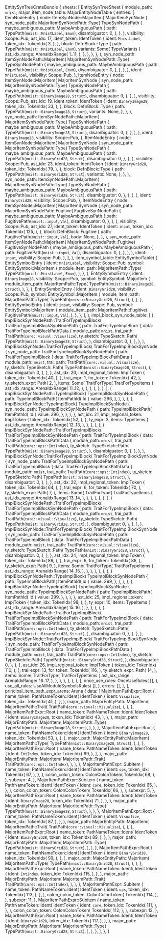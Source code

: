 EntitySynTreeCrateBundle {
    sheets: [
        EntitySynTreeSheet {
            module_path: `mnist`,
            major_item_node_table: MajorEntityNodeTable {
                entries: [
                    ItemNodeEntry {
                        node: ItemSynNode::MajorItem(
                            MajorItemSynNode {
                                syn_node_path: MajorItemSynNodePath::Type(
                                    TypeSynNodePath {
                                        maybe_ambiguous_path: MaybeAmbiguousPath {
                                            path: TypePath(`mnist::MnistLabel`, `Enum`),
                                            disambiguator: 0,
                                        },
                                    },
                                ),
                                visibility: Scope::Pub,
                                ast_idx: 17,
                                ident_token: IdentToken {
                                    ident: `MnistLabel`,
                                    token_idx: TokenIdx(
                                        3,
                                    ),
                                },
                                block: DefnBlock::Type {
                                    path: TypePath(`mnist::MnistLabel`, `Enum`),
                                    variants: Some(
                                        TypeVariants {
                                            ast_idx_range: ArenaIdxRange(
                                                1..11,
                                            ),
                                        },
                                    ),
                                },
                            },
                        ),
                        syn_node_path: ItemSynNodePath::MajorItem(
                            MajorItemSynNodePath::Type(
                                TypeSynNodePath {
                                    maybe_ambiguous_path: MaybeAmbiguousPath {
                                        path: TypePath(`mnist::MnistLabel`, `Enum`),
                                        disambiguator: 0,
                                    },
                                },
                            ),
                        ),
                        ident: `MnistLabel`,
                        visibility: Scope::Pub,
                    },
                    ItemNodeEntry {
                        node: ItemSynNode::MajorItem(
                            MajorItemSynNode {
                                syn_node_path: MajorItemSynNodePath::Type(
                                    TypeSynNodePath {
                                        maybe_ambiguous_path: MaybeAmbiguousPath {
                                            path: TypePath(`mnist::BinaryImage28`, `Struct`),
                                            disambiguator: 0,
                                        },
                                    },
                                ),
                                visibility: Scope::Pub,
                                ast_idx: 19,
                                ident_token: IdentToken {
                                    ident: `BinaryImage28`,
                                    token_idx: TokenIdx(
                                        33,
                                    ),
                                },
                                block: DefnBlock::Type {
                                    path: TypePath(`mnist::BinaryImage28`, `Struct`),
                                    variants: None,
                                },
                            },
                        ),
                        syn_node_path: ItemSynNodePath::MajorItem(
                            MajorItemSynNodePath::Type(
                                TypeSynNodePath {
                                    maybe_ambiguous_path: MaybeAmbiguousPath {
                                        path: TypePath(`mnist::BinaryImage28`, `Struct`),
                                        disambiguator: 0,
                                    },
                                },
                            ),
                        ),
                        ident: `BinaryImage28`,
                        visibility: Scope::Pub,
                    },
                    ItemNodeEntry {
                        node: ItemSynNode::MajorItem(
                            MajorItemSynNode {
                                syn_node_path: MajorItemSynNodePath::Type(
                                    TypeSynNodePath {
                                        maybe_ambiguous_path: MaybeAmbiguousPath {
                                            path: TypePath(`mnist::BinaryGrid28`, `Struct`),
                                            disambiguator: 0,
                                        },
                                    },
                                ),
                                visibility: Scope::Pub,
                                ast_idx: 23,
                                ident_token: IdentToken {
                                    ident: `BinaryGrid28`,
                                    token_idx: TokenIdx(
                                        79,
                                    ),
                                },
                                block: DefnBlock::Type {
                                    path: TypePath(`mnist::BinaryGrid28`, `Struct`),
                                    variants: None,
                                },
                            },
                        ),
                        syn_node_path: ItemSynNodePath::MajorItem(
                            MajorItemSynNodePath::Type(
                                TypeSynNodePath {
                                    maybe_ambiguous_path: MaybeAmbiguousPath {
                                        path: TypePath(`mnist::BinaryGrid28`, `Struct`),
                                        disambiguator: 0,
                                    },
                                },
                            ),
                        ),
                        ident: `BinaryGrid28`,
                        visibility: Scope::Pub,
                    },
                    ItemNodeEntry {
                        node: ItemSynNode::MajorItem(
                            MajorItemSynNode {
                                syn_node_path: MajorItemSynNodePath::Fugitive(
                                    FugitiveSynNodePath {
                                        maybe_ambiguous_path: MaybeAmbiguousPath {
                                            path: FugitivePath(`mnist::input`, `Val`),
                                            disambiguator: 0,
                                        },
                                    },
                                ),
                                visibility: Scope::Pub,
                                ast_idx: 27,
                                ident_token: IdentToken {
                                    ident: `input`,
                                    token_idx: TokenIdx(
                                        125,
                                    ),
                                },
                                block: DefnBlock::Fugitive {
                                    path: FugitivePath(`mnist::input`, `Val`),
                                    body: None,
                                },
                            },
                        ),
                        syn_node_path: ItemSynNodePath::MajorItem(
                            MajorItemSynNodePath::Fugitive(
                                FugitiveSynNodePath {
                                    maybe_ambiguous_path: MaybeAmbiguousPath {
                                        path: FugitivePath(`mnist::input`, `Val`),
                                        disambiguator: 0,
                                    },
                                },
                            ),
                        ),
                        ident: `input`,
                        visibility: Scope::Pub,
                    },
                ],
            },
            item_symbol_table: EntitySymbolTable(
                [
                    EntitySymbolEntry {
                        ident: `MnistLabel`,
                        visibility: Scope::Pub,
                        symbol: EntitySymbol::MajorItem {
                            module_item_path: MajorItemPath::Type(
                                TypePath(`mnist::MnistLabel`, `Enum`),
                            ),
                        },
                    },
                    EntitySymbolEntry {
                        ident: `BinaryImage28`,
                        visibility: Scope::Pub,
                        symbol: EntitySymbol::MajorItem {
                            module_item_path: MajorItemPath::Type(
                                TypePath(`mnist::BinaryImage28`, `Struct`),
                            ),
                        },
                    },
                    EntitySymbolEntry {
                        ident: `BinaryGrid28`,
                        visibility: Scope::Pub,
                        symbol: EntitySymbol::MajorItem {
                            module_item_path: MajorItemPath::Type(
                                TypePath(`mnist::BinaryGrid28`, `Struct`),
                            ),
                        },
                    },
                    EntitySymbolEntry {
                        ident: `input`,
                        visibility: Scope::Pub,
                        symbol: EntitySymbol::MajorItem {
                            module_item_path: MajorItemPath::Fugitive(
                                FugitivePath(`mnist::input`, `Val`),
                            ),
                        },
                    },
                ],
            ),
            impl_block_syn_node_table: [
                (
                    ImplBlockSynNodePath::TraitForTypeImplBlock(
                        TraitForTypeImplBlockSynNodePath {
                            path: TraitForTypeImplBlock {
                                data: TraitForTypeImplBlockPathData {
                                    module_path: `mnist`,
                                    trai_path: TraitPath(`core::visual::Visualize`),
                                    ty_sketch: TypeSketch::Path(
                                        TypePath(`mnist::BinaryImage28`, `Struct`),
                                    ),
                                    disambiguator: 0,
                                },
                            },
                        },
                    ),
                    ImplBlockSynNode::TraitForTypeImplBlock(
                        TraitForTypeImplBlockSynNode {
                            syn_node_path: TraitForTypeImplBlockSynNodePath {
                                path: TraitForTypeImplBlock {
                                    data: TraitForTypeImplBlockPathData {
                                        module_path: `mnist`,
                                        trai_path: TraitPath(`core::visual::Visualize`),
                                        ty_sketch: TypeSketch::Path(
                                            TypePath(`mnist::BinaryImage28`, `Struct`),
                                        ),
                                        disambiguator: 0,
                                    },
                                },
                            },
                            ast_idx: 20,
                            impl_regional_token: ImplToken {
                                token_idx: TokenIdx(
                                    40,
                                ),
                            },
                            trai_expr: 1,
                            for_token: TokenIdx(
                                42,
                            ),
                            ty_sketch_expr: Path(
                                2,
                            ),
                            items: Some(
                                TraitForType(
                                    TraitForTypeItems {
                                        ast_idx_range: ArenaIdxRange(
                                            11..12,
                                        ),
                                    },
                                ),
                            ),
                        },
                    ),
                ),
                (
                    ImplBlockSynNodePath::TypeImplBlock(
                        TypeImplBlockSynNodePath {
                            path: TypeImplBlockPath(
                                ItemPathId(
                                    Id {
                                        value: 296,
                                    },
                                ),
                            ),
                        },
                    ),
                    ImplBlockSynNode::TypeImplBlock(
                        TypeImplBlockSynNode {
                            syn_node_path: TypeImplBlockSynNodePath {
                                path: TypeImplBlockPath(
                                    ItemPathId(
                                        Id {
                                            value: 296,
                                        },
                                    ),
                                ),
                            },
                            ast_idx: 21,
                            impl_regional_token: ImplToken {
                                token_idx: TokenIdx(
                                    52,
                                ),
                            },
                            ty_expr: 3,
                            items: TypeItems {
                                ast_idx_range: ArenaIdxRange(
                                    12..13,
                                ),
                            },
                        },
                    ),
                ),
                (
                    ImplBlockSynNodePath::TraitForTypeImplBlock(
                        TraitForTypeImplBlockSynNodePath {
                            path: TraitForTypeImplBlock {
                                data: TraitForTypeImplBlockPathData {
                                    module_path: `mnist`,
                                    trai_path: TraitPath(`core::ops::IntIndex`),
                                    ty_sketch: TypeSketch::Path(
                                        TypePath(`mnist::BinaryImage28`, `Struct`),
                                    ),
                                    disambiguator: 0,
                                },
                            },
                        },
                    ),
                    ImplBlockSynNode::TraitForTypeImplBlock(
                        TraitForTypeImplBlockSynNode {
                            syn_node_path: TraitForTypeImplBlockSynNodePath {
                                path: TraitForTypeImplBlock {
                                    data: TraitForTypeImplBlockPathData {
                                        module_path: `mnist`,
                                        trai_path: TraitPath(`core::ops::IntIndex`),
                                        ty_sketch: TypeSketch::Path(
                                            TypePath(`mnist::BinaryImage28`, `Struct`),
                                        ),
                                        disambiguator: 0,
                                    },
                                },
                            },
                            ast_idx: 22,
                            impl_regional_token: ImplToken {
                                token_idx: TokenIdx(
                                    64,
                                ),
                            },
                            trai_expr: 6,
                            for_token: TokenIdx(
                                70,
                            ),
                            ty_sketch_expr: Path(
                                7,
                            ),
                            items: Some(
                                TraitForType(
                                    TraitForTypeItems {
                                        ast_idx_range: ArenaIdxRange(
                                            13..14,
                                        ),
                                    },
                                ),
                            ),
                        },
                    ),
                ),
                (
                    ImplBlockSynNodePath::TraitForTypeImplBlock(
                        TraitForTypeImplBlockSynNodePath {
                            path: TraitForTypeImplBlock {
                                data: TraitForTypeImplBlockPathData {
                                    module_path: `mnist`,
                                    trai_path: TraitPath(`core::visual::Visualize`),
                                    ty_sketch: TypeSketch::Path(
                                        TypePath(`mnist::BinaryGrid28`, `Struct`),
                                    ),
                                    disambiguator: 0,
                                },
                            },
                        },
                    ),
                    ImplBlockSynNode::TraitForTypeImplBlock(
                        TraitForTypeImplBlockSynNode {
                            syn_node_path: TraitForTypeImplBlockSynNodePath {
                                path: TraitForTypeImplBlock {
                                    data: TraitForTypeImplBlockPathData {
                                        module_path: `mnist`,
                                        trai_path: TraitPath(`core::visual::Visualize`),
                                        ty_sketch: TypeSketch::Path(
                                            TypePath(`mnist::BinaryGrid28`, `Struct`),
                                        ),
                                        disambiguator: 0,
                                    },
                                },
                            },
                            ast_idx: 24,
                            impl_regional_token: ImplToken {
                                token_idx: TokenIdx(
                                    86,
                                ),
                            },
                            trai_expr: 8,
                            for_token: TokenIdx(
                                88,
                            ),
                            ty_sketch_expr: Path(
                                9,
                            ),
                            items: Some(
                                TraitForType(
                                    TraitForTypeItems {
                                        ast_idx_range: ArenaIdxRange(
                                            14..15,
                                        ),
                                    },
                                ),
                            ),
                        },
                    ),
                ),
                (
                    ImplBlockSynNodePath::TypeImplBlock(
                        TypeImplBlockSynNodePath {
                            path: TypeImplBlockPath(
                                ItemPathId(
                                    Id {
                                        value: 299,
                                    },
                                ),
                            ),
                        },
                    ),
                    ImplBlockSynNode::TypeImplBlock(
                        TypeImplBlockSynNode {
                            syn_node_path: TypeImplBlockSynNodePath {
                                path: TypeImplBlockPath(
                                    ItemPathId(
                                        Id {
                                            value: 299,
                                        },
                                    ),
                                ),
                            },
                            ast_idx: 25,
                            impl_regional_token: ImplToken {
                                token_idx: TokenIdx(
                                    98,
                                ),
                            },
                            ty_expr: 10,
                            items: TypeItems {
                                ast_idx_range: ArenaIdxRange(
                                    15..16,
                                ),
                            },
                        },
                    ),
                ),
                (
                    ImplBlockSynNodePath::TraitForTypeImplBlock(
                        TraitForTypeImplBlockSynNodePath {
                            path: TraitForTypeImplBlock {
                                data: TraitForTypeImplBlockPathData {
                                    module_path: `mnist`,
                                    trai_path: TraitPath(`core::ops::IntIndex`),
                                    ty_sketch: TypeSketch::Path(
                                        TypePath(`mnist::BinaryGrid28`, `Struct`),
                                    ),
                                    disambiguator: 0,
                                },
                            },
                        },
                    ),
                    ImplBlockSynNode::TraitForTypeImplBlock(
                        TraitForTypeImplBlockSynNode {
                            syn_node_path: TraitForTypeImplBlockSynNodePath {
                                path: TraitForTypeImplBlock {
                                    data: TraitForTypeImplBlockPathData {
                                        module_path: `mnist`,
                                        trai_path: TraitPath(`core::ops::IntIndex`),
                                        ty_sketch: TypeSketch::Path(
                                            TypePath(`mnist::BinaryGrid28`, `Struct`),
                                        ),
                                        disambiguator: 0,
                                    },
                                },
                            },
                            ast_idx: 26,
                            impl_regional_token: ImplToken {
                                token_idx: TokenIdx(
                                    110,
                                ),
                            },
                            trai_expr: 13,
                            for_token: TokenIdx(
                                116,
                            ),
                            ty_sketch_expr: Path(
                                14,
                            ),
                            items: Some(
                                TraitForType(
                                    TraitForTypeItems {
                                        ast_idx_range: ArenaIdxRange(
                                            16..17,
                                        ),
                                    },
                                ),
                            ),
                        },
                    ),
                ),
            ],
            once_use_rules: OnceUseRules(
                [],
            ),
            use_all_rules: UseAllModuleSymbolsRules(
                [],
            ),
            errors: [],
        },
    ],
    principal_item_path_expr_arena: Arena {
        data: [
            MajorItemPathExpr::Root {
                name_token: PathNameToken::Ident(
                    IdentToken {
                        ident: `Visualize`,
                        token_idx: TokenIdx(
                            41,
                        ),
                    },
                ),
                major_path: MajorEntityPath::MajorItem(
                    MajorItemPath::Trait(
                        TraitPath(`core::visual::Visualize`),
                    ),
                ),
            },
            MajorItemPathExpr::Root {
                name_token: PathNameToken::Ident(
                    IdentToken {
                        ident: `BinaryImage28`,
                        token_idx: TokenIdx(
                            43,
                        ),
                    },
                ),
                major_path: MajorEntityPath::MajorItem(
                    MajorItemPath::Type(
                        TypePath(`mnist::BinaryImage28`, `Struct`),
                    ),
                ),
            },
            MajorItemPathExpr::Root {
                name_token: PathNameToken::Ident(
                    IdentToken {
                        ident: `BinaryImage28`,
                        token_idx: TokenIdx(
                            53,
                        ),
                    },
                ),
                major_path: MajorEntityPath::MajorItem(
                    MajorItemPath::Type(
                        TypePath(`mnist::BinaryImage28`, `Struct`),
                    ),
                ),
            },
            MajorItemPathExpr::Root {
                name_token: PathNameToken::Ident(
                    IdentToken {
                        ident: `IntIndex`,
                        token_idx: TokenIdx(
                            69,
                        ),
                    },
                ),
                major_path: MajorEntityPath::MajorItem(
                    MajorItemPath::Trait(
                        TraitPath(`core::ops::IntIndex`),
                    ),
                ),
            },
            MajorItemPathExpr::Subitem {
                name_token: PathNameToken::Ident(
                    IdentToken {
                        ident: `ops`,
                        token_idx: TokenIdx(
                            67,
                        ),
                    },
                ),
                colon_colon_token: ColonColonToken(
                    TokenIdx(
                        68,
                    ),
                ),
                subexpr: 4,
            },
            MajorItemPathExpr::Subitem {
                name_token: PathNameToken::Ident(
                    IdentToken {
                        ident: `core`,
                        token_idx: TokenIdx(
                            65,
                        ),
                    },
                ),
                colon_colon_token: ColonColonToken(
                    TokenIdx(
                        66,
                    ),
                ),
                subexpr: 5,
            },
            MajorItemPathExpr::Root {
                name_token: PathNameToken::Ident(
                    IdentToken {
                        ident: `BinaryImage28`,
                        token_idx: TokenIdx(
                            71,
                        ),
                    },
                ),
                major_path: MajorEntityPath::MajorItem(
                    MajorItemPath::Type(
                        TypePath(`mnist::BinaryImage28`, `Struct`),
                    ),
                ),
            },
            MajorItemPathExpr::Root {
                name_token: PathNameToken::Ident(
                    IdentToken {
                        ident: `Visualize`,
                        token_idx: TokenIdx(
                            87,
                        ),
                    },
                ),
                major_path: MajorEntityPath::MajorItem(
                    MajorItemPath::Trait(
                        TraitPath(`core::visual::Visualize`),
                    ),
                ),
            },
            MajorItemPathExpr::Root {
                name_token: PathNameToken::Ident(
                    IdentToken {
                        ident: `BinaryGrid28`,
                        token_idx: TokenIdx(
                            89,
                        ),
                    },
                ),
                major_path: MajorEntityPath::MajorItem(
                    MajorItemPath::Type(
                        TypePath(`mnist::BinaryGrid28`, `Struct`),
                    ),
                ),
            },
            MajorItemPathExpr::Root {
                name_token: PathNameToken::Ident(
                    IdentToken {
                        ident: `BinaryGrid28`,
                        token_idx: TokenIdx(
                            99,
                        ),
                    },
                ),
                major_path: MajorEntityPath::MajorItem(
                    MajorItemPath::Type(
                        TypePath(`mnist::BinaryGrid28`, `Struct`),
                    ),
                ),
            },
            MajorItemPathExpr::Root {
                name_token: PathNameToken::Ident(
                    IdentToken {
                        ident: `IntIndex`,
                        token_idx: TokenIdx(
                            115,
                        ),
                    },
                ),
                major_path: MajorEntityPath::MajorItem(
                    MajorItemPath::Trait(
                        TraitPath(`core::ops::IntIndex`),
                    ),
                ),
            },
            MajorItemPathExpr::Subitem {
                name_token: PathNameToken::Ident(
                    IdentToken {
                        ident: `ops`,
                        token_idx: TokenIdx(
                            113,
                        ),
                    },
                ),
                colon_colon_token: ColonColonToken(
                    TokenIdx(
                        114,
                    ),
                ),
                subexpr: 11,
            },
            MajorItemPathExpr::Subitem {
                name_token: PathNameToken::Ident(
                    IdentToken {
                        ident: `core`,
                        token_idx: TokenIdx(
                            111,
                        ),
                    },
                ),
                colon_colon_token: ColonColonToken(
                    TokenIdx(
                        112,
                    ),
                ),
                subexpr: 12,
            },
            MajorItemPathExpr::Root {
                name_token: PathNameToken::Ident(
                    IdentToken {
                        ident: `BinaryGrid28`,
                        token_idx: TokenIdx(
                            117,
                        ),
                    },
                ),
                major_path: MajorEntityPath::MajorItem(
                    MajorItemPath::Type(
                        TypePath(`mnist::BinaryGrid28`, `Struct`),
                    ),
                ),
            },
        ],
    },
}